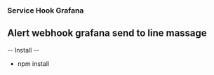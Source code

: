 ### Service Hook Grafana
Alert webhook grafana send to line massage 
-----------------------------------------------------------------------
 -- Install --
 - npm install
